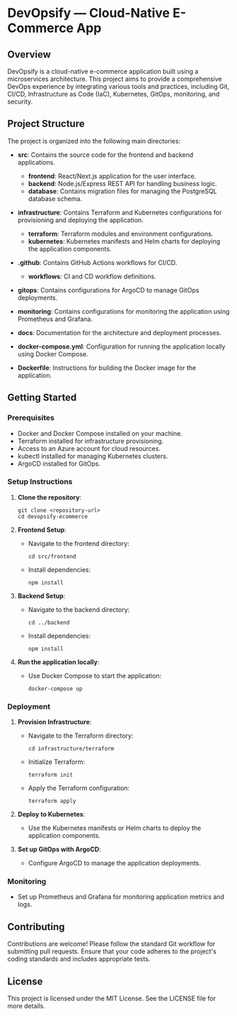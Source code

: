 # DevOpsify — Cloud-Native E-Commerce App

## Overview

DevOpsify is a cloud-native e-commerce application built using a microservices architecture. This project aims to provide a comprehensive DevOps experience by integrating various tools and practices, including Git, CI/CD, Infrastructure as Code (IaC), Kubernetes, GitOps, monitoring, and security.

## Project Structure

The project is organized into the following main directories:

- **src**: Contains the source code for the frontend and backend applications.
  - **frontend**: React/Next.js application for the user interface.
  - **backend**: Node.js/Express REST API for handling business logic.
  - **database**: Contains migration files for managing the PostgreSQL database schema.

- **infrastructure**: Contains Terraform and Kubernetes configurations for provisioning and deploying the application.
  - **terraform**: Terraform modules and environment configurations.
  - **kubernetes**: Kubernetes manifests and Helm charts for deploying the application components.

- **.github**: Contains GitHub Actions workflows for CI/CD.
  - **workflows**: CI and CD workflow definitions.

- **gitops**: Contains configurations for ArgoCD to manage GitOps deployments.

- **monitoring**: Contains configurations for monitoring the application using Prometheus and Grafana.

- **docs**: Documentation for the architecture and deployment processes.

- **docker-compose.yml**: Configuration for running the application locally using Docker Compose.

- **Dockerfile**: Instructions for building the Docker image for the application.

## Getting Started

### Prerequisites

- Docker and Docker Compose installed on your machine.
- Terraform installed for infrastructure provisioning.
- Access to an Azure account for cloud resources.
- kubectl installed for managing Kubernetes clusters.
- ArgoCD installed for GitOps.

### Setup Instructions

1. **Clone the repository**:
   ```
   git clone <repository-url>
   cd devopsify-ecommerce
   ```

2. **Frontend Setup**:
   - Navigate to the frontend directory:
     ```
     cd src/frontend
     ```
   - Install dependencies:
     ```
     npm install
     ```

3. **Backend Setup**:
   - Navigate to the backend directory:
     ```
     cd ../backend
     ```
   - Install dependencies:
     ```
     npm install
     ```

4. **Run the application locally**:
   - Use Docker Compose to start the application:
     ```
     docker-compose up
     ```

### Deployment

1. **Provision Infrastructure**:
   - Navigate to the Terraform directory:
     ```
     cd infrastructure/terraform
     ```
   - Initialize Terraform:
     ```
     terraform init
     ```
   - Apply the Terraform configuration:
     ```
     terraform apply
     ```

2. **Deploy to Kubernetes**:
   - Use the Kubernetes manifests or Helm charts to deploy the application components.

3. **Set up GitOps with ArgoCD**:
   - Configure ArgoCD to manage the application deployments.

### Monitoring

- Set up Prometheus and Grafana for monitoring application metrics and logs.

## Contributing

Contributions are welcome! Please follow the standard Git workflow for submitting pull requests. Ensure that your code adheres to the project's coding standards and includes appropriate tests.

## License

This project is licensed under the MIT License. See the LICENSE file for more details.